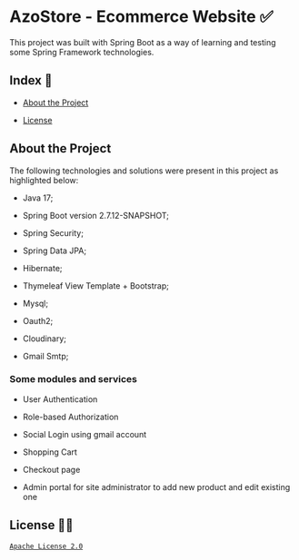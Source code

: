# AzoStore - Ecommerce Website :white_check_mark:
This project was built with Spring Boot as a way of learning and testing some Spring Framework technologies.
## Index :pushpin:
- [About the Project](https://github.com/Azo-hub/AzoStore-Public#about-the-project)
* [License](https://github.com/Azo-hub/AzoStore-Public#license)
## About the Project
The following technologies and solutions were present in this project as highlighted below:
- Java 17;
* Spring Boot version 2.7.12-SNAPSHOT; 
+ Spring Security;
- Spring Data JPA;
* Hibernate;
+ Thymeleaf View Template + Bootstrap;
- Mysql;
* Oauth2;
+ Cloudinary;
- Gmail Smtp;
### Some modules and services
- User Authentication
+ Role-based Authorization
* Social Login using gmail account
+ Shopping Cart
- Checkout page
* Admin portal for site administrator to add new product and edit existing one
## License :memo::pencil:
[`Apache License 2.0`](https://github.com/Azo-hub/AzoStore-Public/blob/master/LICENSE)



